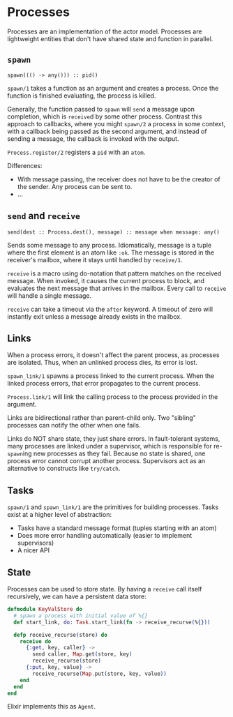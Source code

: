 # Processes

Processes are an implementation of the actor model. Processes are lightweight entities that don't have shared state and function in parallel.

## `spawn`

`spawn((() -> any())) :: pid()`

`spawn/1` takes a function as an argument and creates a process. Once the function is finished evaluating, the process is killed.

Generally, the function passed to `spawn` will `send` a message upon completion, which is `receive`d by some other process. Contrast this approach to callbacks, where you might `spawn/2` a process in some context, with a callback being passed as the second argument, and instead of sending a message, the callback is invoked with the output.

`Process.register/2` registers a `pid` with an `atom`.

Differences:

* With message passing, the receiver does not have to be the creator of the sender. Any process can be sent to.
* ...

## `send` and `receive`

`send(dest :: Process.dest(), message) :: message when message: any()`

Sends some message to any process. Idiomatically, message is a tuple where the first element is an atom like `:ok`. The message is stored in the receiver's mailbox, where it stays until handled by `receive/1`.

`receive` is a macro using do-notation that pattern matches on the received message. When invoked, it causes the current process to block, and evaluates the next message that arrives in the mailbox. Every call to `receive` will handle a single message.

`receive` can take a timeout via the `after` keyword. A timeout of zero will instantly exit unless a message already exists in the mailbox.

## Links

When a process errors, it doesn't affect the parent process, as processes are isolated. Thus, when an unlinked process dies, its error is lost.

`spawn_link/1` spawns a process linked to the current process. When the linked process errors, that error propagates to the current process.

`Process.link/1` will link the calling process to the process provided in the argument.

Links are bidirectional rather than parent-child only. Two "sibling" processes can notify the other when one fails.

Links do NOT share state, they just share errors. In fault-tolerant systems, many processes are linked under a supervisor, which is responsible for re-`spawn`ing new processes as they fail. Because no state is shared, one process error cannot corrupt another process. Supervisors act as an alternative to constructs like `try/catch`.

## Tasks

`spawn/1` and `spawn_link/1` are the primitives for building processes. Tasks exist at a higher level of abstraction:

* Tasks have a standard message format (tuples starting with an atom)
* Does more error handling automatically (easier to implement supervisors)
* A nicer API

## State

Processes can be used to store state. By having a `receive` call itself recursively, we can have a persistent data store:

```elixir
defmodule KeyValStore do
  # spawn a process with initial value of %{}
  def start_link, do: Task.start_link(fn -> receive_recurse(%{}))

  defp receive_recurse(store) do
    receive do
      {:get, key, caller} ->
        send caller, Map.get(store, key)
        receive_recurse(store)
      {:put, key, value} ->
        receive_recurse(Map.put(store, key, value))
    end
  end
end
```

Elixir implements this as `Agent`.
